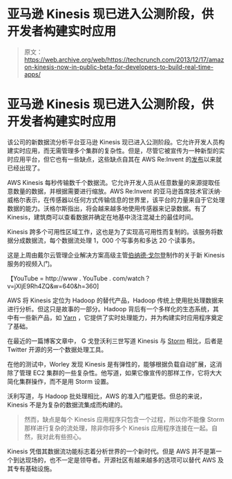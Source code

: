 # 亚马逊 Kinesis 现已进入公测阶段，供开发者构建实时应用 

> 原文：<https://web.archive.org/web/https://techcrunch.com/2013/12/17/amazon-kinesis-now-in-public-beta-for-developers-to-build-real-time-apps/>

# 亚马逊 Kinesis 现已进入公测阶段，供开发者构建实时应用

该公司的新数据流分析平台亚马逊 Kinesis 现已进入公测阶段。它允许开发人员构建实时应用，而无需管理多个集群的复杂性。但是，尽管它被宣传为一种新型的实时应用平台，但它也有一些缺点，这些缺点自其在 AWS Re:Invent 的[发布](https://web.archive.org/web/20221206202151/https://beta.techcrunch.com/2013/11/14/amazon-kinesis-a-new-aws-service-to-process-real-data-streams/)以来就已经出现了。

AWS Kinesis 每秒传输数千个数据流。它允许开发人员从任意数量的来源提取任意数量的数据，并根据需要进行缩放。AWS Re:Invent 的亚马逊首席技术官沃纳·威格尔表示，在传感器以任何方式传输信息的世界里，该平台的力量来自于它处理数据的能力。沃格尔斯指出，将会越来越多地使用传感器来记录数据。有了 Kinesis，建筑商可以查看数据并确定在地基中浇注混凝土的最佳时间。

Kinesis 跨多个可用性区域工作，这也是为了实现高可用性而复制的。该服务将数据分成数据流，每个数据流处理 1，000 个写事务和多达 20 个读事务。

这是上周由戴尔云管理企业解决方案高级主管[伯纳德·戈尔登](https://web.archive.org/web/20221206202151/http://ht.ly/rR4pp)制作的关于新 Kinesis 服务的视频入门。

【YouTube = http://www . YouTube . com/watch？v=jXljE9Rh4ZQ&w=640&h=360]

AWS 将 Kinesis 定位为 Hadoop 的替代产品，Hadoop 传统上使用批处理数据来进行分析。但这只是故事的一部分。Hadoop 背后有一个多样化的生态系统，其中有一些新产品，如 [Yarn](https://web.archive.org/web/20221206202151/https://hadoop.apache.org/docs/current2/hadoop-yarn/hadoop-yarn-site/YARN.html) ，它提供了实时处理能力，并为构建实时应用程序奠定了基础。

在最近的一篇博客文章中， G 戈登沃利三世写道 Kinesis 与 [Storm](https://web.archive.org/web/20221206202151/http://storm-project.net/) 相比，后者是 Twitter 开源的另一个数据处理工具。

在他的测试中，Worley 发现 Kinesis 是有弹性的，能够根据负载自动扩展，这消除了管理 EC2 集群的一些复杂性。他写道，如果它像宣传的那样工作，它将大大简化集群操作，而不是用 Storm 设置。

沃利写道，与 Hadoop 批处理相比，AWS 的准入门槛更低。但总的来说，Kinesis 不是为复杂的数据流集成而构建的。

> 然而，缺点是每个 Kinesis 应用程序只包含一个过程，所以你不能像 Storm 那样进行复杂的流处理，除非你将多个 Kinesis 应用程序连接在一起。自然，我对此有些担心。

Kinesis 凭借其数据流功能标志着分析世界的一个新时代。但是 AWS 并不是第一个到达现场的，也不一定是领导者。开源社区有越来越多的选项可以替代 AWS 及其专有基础设施。